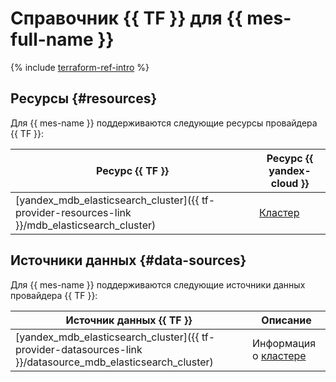 # Справочник {{ TF }} для {{ mes-full-name }}

{% include [terraform-ref-intro](../_includes/terraform-ref-intro.md) %}

## Ресурсы {#resources}

Для {{ mes-name }} поддерживаются следующие ресурсы провайдера {{ TF }}:

| **Ресурс {{ TF }}** | **Ресурс {{ yandex-cloud }}** |
| --- | --- |
| [yandex_mdb_elasticsearch_cluster]({{ tf-provider-resources-link }}/mdb_elasticsearch_cluster) | [Кластер](./concepts/index.md) |

## Источники данных {#data-sources}

Для {{ mes-name }} поддерживаются следующие источники данных провайдера {{ TF }}:

| **Источник данных {{ TF }}** | **Описание** |
| --- | --- |
| [yandex_mdb_elasticsearch_cluster]({{ tf-provider-datasources-link }}/datasource_mdb_elasticsearch_cluster) | Информация о [кластере](./concepts/index.md) |